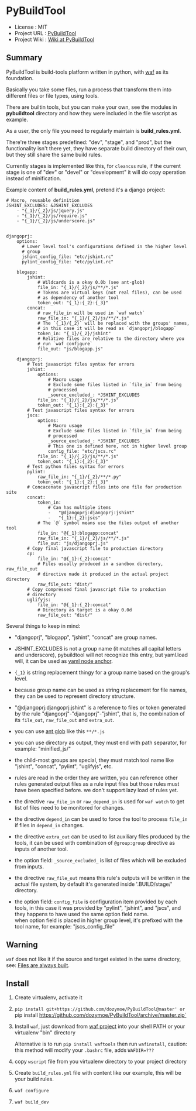 PyBuildTool
===========

* License      : MIT
* Project URL  : [PyBuildTool][3]
* Project Wiki : [Wiki at PyBuildTool][4]

Summary
-------

PyBuildTool is build-tools platform written in python, with [waf][1] as
its foundation.

Basically you take some files, run a process that transform them into
different files or file types, using tools.

There are builtin tools, but you can make your own, see the modules in
**pybuildtool** directory and how they were included in the file wscript
as example.

As a user, the only file you need to regularly maintain is **build_rules.yml**.

There're three stages predefined: "dev", "stage", and "prod", but the
functionality isn't there yet, they have separate build directory of their own,
but they still share the same build rules.

Currently stages is implemented like this, for `cleancss` rule, if the current
stage is one of "dev" or "devel" or "development" it will do copy operation
instead of minification.

Example content of **build_rules.yml**, pretend it's a django project:

    # Macro, reusable definition
    JSHINT_EXCLUDES: &JSHINT_EXCLUDES
        - "{_1}/{_2}/js/jquery.js"
        - "{_1}/{_2}/js/require.js"
        - "{_1}/{_2}/js/underscore.js"


    djangoprj:
        options:
          # Lower level tool's configurations defined in the higher level
          # group
          jshint_config_file: "etc/jshint.rc"
          pylint_config_file: "etc/pylint.rc"

        blogapp:
            jshint:
                # Wildcards is a okay 0.0b (see ant-glob)
                file_in: "{_1}/{_2}/js/**/*.js"
                # Tokens are virtual keys (not real files), can be used
                # as dependency of another tool
                token_out: "{_1}:{_2}:{_3}"
            concat:
                # raw_file_in will be used in `waf watch`
                raw_file_in: "{_1}/{_2}/js/**/*.js"
                # The `{_1}/{_2}` will be replaced with the groups' names,
                # in this case it will be read as `djangoprj/blogapp`
                token_in: "{_1}/{_2}/jshint"
                # Relative files are relative to the directory where you
                # run `waf configure`
                file_out: "js/blogapp.js"

        djangoprj:
            # Test javascript files syntax for errors
            jshint:
                options:
                    # Macro usage
                    # Exclude some files listed in `file_in` from being
                    # processed
                    _source_excluded_: *JSHINT_EXCLUDES
                file_in: "{_1}/{_2}/js/**/*.js"
                token_out: "{_1}:{_2}:{_3}"
            # Test javascript files syntax for errors
            jscs:
                options:
                    # Macro usage
                    # Exclude some files listed in `file_in` from being
                    # processed
                    _source_excluded_: *JSHINT_EXCLUDES
                    # This one is defined here, not in higher level group
                    config_file: "etc/jscs.rc"
                file_in: "{_1}/{_2}/js/**/*.js"
                token_out: "{_1}:{_2}:{_3}"
            # Test python files syntax for errors
            pylint:
                raw_file_in: "{_1}/{_2}/**/*.py"
                token_out: "{_1}:{_2}:{_3}"
            # Concacenate javascript files into one file for production site
            concat:
                token_in:
                    # Can has multiple items
                    -   "@djangoprj:djangoprj:jshint"
                    -   "{_1}:{_2}:jscs"
                # The `@` symbol means use the files output of another tool
                file_in: "@{_1}:blogapp:concat"
                raw_file_in: "{_1}/{_2}/js/**/*.js"
                file_out: "js/djangoprj.js"
            # Copy final javascript file to production directory
            cp:
                file_in: "@{_1}:{_2}:concat"
                # Files usually produced in a sandbox directory, raw_file_out
                # directive made it produced in the actual project directory
                raw_file_out: "dist/"
            # Copy compressed final javascript file to production
            # directory
            uglifyjs:
                file_in: "@{_1}:{_2}:concat"
                # Directory as target is a okay 0.0d
                raw_file_out: "dist/"


Several things to keep in mind:

-   "djangoprj", "blogapp", "jshint", "concat" are group names.

-   JSHINT_EXCLUDES is not a group name (it matches all capital letters and
    underscore), pybuildtool will not recognize this entry, but yaml.load will,
    it can be used as [yaml node anchor][6].

-   `{_1}` is string replacement thingy for a group name based on the
    group's level.

-   because group name can be used as string replacement for file
    names, they can be used to represent directory structure.

-   "@djangoprj:djangoprj:jshint" is a reference to files or token
    generated by the rule "djangoprj"-"djangoprj"-"jshint", that is,
    the combination of its `file_out`, `raw_file_out` and `extra_out`.

-   you can use [ant glob][5] like this `**/*.js`

-   you can use directory as output, they must end with path separator, for
    example: "minified_js/"

-   the child-most groups are special, they must match tool name like "jshint",
    "concat", "pylint", "uglifyjs", etc.

-   rules are read in the order they are written, you can reference other rules
    generated output files as a rule input files but those rules must have been
    specified before.
    we don't support lazy load of rules yet.

-   the directive `raw_file_in` or `raw_depend_in` is used for `waf watch`
    to get list of files need to be monitored for changes.

-   the directive `depend_in` can be used to force the tool to process `file_in`
    if files in `depend_in` changes.

-   the directive `extra_out` can be used to list auxiliary files produced by the
    tools, it can be used with combination of `@group:group` directive as inputs
    of another tool.

-   the option field: `_source_excluded_` is list of files which will be
    excluded from inputs.

-   the directive `raw_file_out` means this rule's outputs will be
    written in the actual file system, by default it's generated inside
    '.BUILD/stage/' directory.

-   the option field: `config_file` is configuration item provided by each
    tools, in this case it was provided by "pylint", "jshint", and "jscs", and
    they happens to have used the same option field name.  
    when option field is placed in higher group level, it's prefixed with the
    tool name, for example: "jscs_config_file"


Warning
-------

`waf` does not like it if the source and target existed in the same directory,
see: [Files are always built][7].


Install
-------

1.   Create virtualenv, activate it

2.   `pip install git+https://github.com/dozymoe/PyBuildTool@master' or
     `pip install https://github.com/dozymoe/PyBuildTool/archive/master.zip`

3.   Install `waf`, just download from [waf project][1] into your shell PATH or
     your virtualenv "bin" directory

     Alternative is to run `pip install waftools` then run `wafinstall`, caution:
     this method will modify your `.bashrc` file, adds `WAFDIR=???`

4.   copy `wscript` file from you virtualenv directory to your project directory

5.   Create `build_rules.yml` file with content like our example, this will be
     your build rules.

6.   `waf configure`

7.   `waf build_dev`


[1]: http://code.google.com/p/waf/
[3]: http://github.com/dozymoe/PyBuildTool
[4]: http://github.com/dozymoe/PyBuildTool/wiki
[5]: http://ant.apache.org/manual/dirtasks.html
[6]: http://yaml.org/spec/1.2/spec.html#id2785586
[7]: https://code.google.com/p/waf/wiki/FAQ#The_same_files_are_always_built
